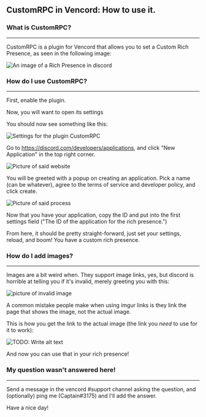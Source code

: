## CustomRPC in Vencord: How to use it.

### What is CustomRPC?

---

CustomRPC is a plugin for Vencord that allows you to set a Custom Rich Presence, as seen in the following image:

![An image of a Rich Presence in discord](https://media.discordapp.net/attachments/1085178975791349792/1087772125340905502/image.png)

### How do I use CustomRPC?

---

First, enable the plugin.

Now, you will want to open its settings

You should now see something like this:

![Settings for the plugin CustomRPC](https://media.discordapp.net/attachments/1085178975791349792/1087773009793781823/image.png?width=501&height=649)

Go to https://discord.com/developers/applications, and click "New Application" in the top right corner.

![Picture of said website](https://media.discordapp.net/attachments/1085178975791349792/1087773917365670019/image.png?width=923&height=469)

You will be greeted with a popup on creating an application. Pick a name (can be whatever), agree to the terms of service and developer policy, and click create.

![Picture of said process](https://media.discordapp.net/attachments/1085178975791349792/1087773917638303788/image.png?width=398&height=298)


Now that you have your application, copy the ID and put into the first settings field ("The ID of the application for the rich presence.")

From here, it should be pretty straight-forward, just set your settings, reload, and boom! You have a custom rich presence.


### How do I add images?

---

Images are a bit weird when. They support image links, yes, but discord is horrible at telling you if it's invalid, merely greeting you with this:

![picture of invalid image](https://media.discordapp.net/attachments/1085178975791349792/1087775334071545886/image.png?width=139&height=117)

A common mistake people make when using imgur links is they link the page that shows the image, not the actual image.

This is how you get the link to the actual image (the link you *need* to use for it to work):

![TODO: Write alt text](https://media.discordapp.net/attachments/1085178975791349792/1087776786076676166/image.png?width=672&height=639)

And now you can use that in your rich presence!

### My question wasn't answered here!

---

Send a message in the vencord #support channel asking the question, and (optionally) ping me (Captain#3175) and I'll add the answer.

Have a nice day!